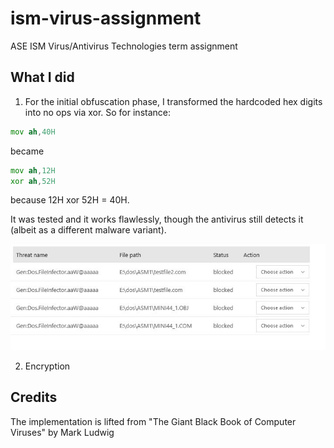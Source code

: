 # ism-virus-assignment

ASE ISM Virus/Antivirus Technologies term assignment

## What I did

1. For the initial obfuscation phase, I transformed the hardcoded hex digits into no ops via xor. So for instance:

```asm
mov ah,40H
```

became

```asm
mov ah,12H
xor ah,52H
```

because 12H xor 52H = 40H.

It was tested and it works flawlessly, though the antivirus still detects it (albeit as a different malware variant).

![Infection](https://github.com//codepadawan93/ism-virus-assignment/blob/master/Infection.JPG?raw=true "Infection")

2. Encryption

## Credits

The implementation is lifted from "The Giant Black Book of Computer Viruses" by Mark Ludwig
